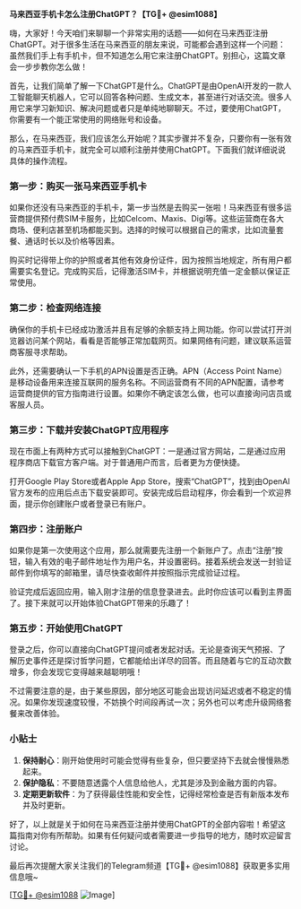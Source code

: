 **马来西亚手机卡怎么注册ChatGPT？【TG💪+ @esim1088】**

嗨，大家好！今天咱们来聊聊一个非常实用的话题——如何在马来西亚注册ChatGPT。对于很多生活在马来西亚的朋友来说，可能都会遇到这样一个问题：虽然我们手上有手机卡，但不知道怎么用它来注册ChatGPT。别担心，这篇文章会一步步教你怎么做！

首先，让我们简单了解一下ChatGPT是什么。ChatGPT是由OpenAI开发的一款人工智能聊天机器人，它可以回答各种问题、生成文本，甚至进行对话交流。很多人用它来学习新知识、解决问题或者只是单纯地聊聊天。不过，要使用ChatGPT，你需要有一个能正常使用的网络账号和设备。

那么，在马来西亚，我们应该怎么开始呢？其实步骤并不复杂，只要你有一张有效的马来西亚手机卡，就完全可以顺利注册并使用ChatGPT。下面我们就详细说说具体的操作流程。

### 第一步：购买一张马来西亚手机卡

如果你还没有马来西亚的手机卡，第一步当然是去购买一张啦！马来西亚有很多运营商提供预付费SIM卡服务，比如Celcom、Maxis、Digi等。这些运营商在各大商场、便利店甚至机场都能买到。选择的时候可以根据自己的需求，比如流量套餐、通话时长以及价格等因素。

购买时记得带上你的护照或者其他有效身份证件，因为按照当地规定，所有用户都需要实名登记。完成购买后，记得激活SIM卡，并根据说明充值一定金额以保证正常使用。

### 第二步：检查网络连接

确保你的手机卡已经成功激活并且有足够的余额支持上网功能。你可以尝试打开浏览器访问某个网站，看看是否能够正常加载网页。如果网络有问题，建议联系运营商客服寻求帮助。

此外，还需要确认一下手机的APN设置是否正确。APN（Access Point Name）是移动设备用来连接互联网的服务名称。不同运营商有不同的APN配置，请参考运营商提供的官方指南进行设置。如果你不确定该怎么做，也可以直接询问店员或客服人员。

### 第三步：下载并安装ChatGPT应用程序

现在市面上有两种方式可以接触到ChatGPT：一是通过官方网站，二是通过应用程序商店下载官方客户端。对于普通用户而言，后者更为方便快捷。

打开Google Play Store或者Apple App Store，搜索“ChatGPT”，找到由OpenAI官方发布的应用后点击下载安装即可。安装完成后启动程序，你会看到一个欢迎界面，提示你创建账户或者登录已有账户。

### 第四步：注册账户

如果你是第一次使用这个应用，那么就需要先注册一个新账户了。点击“注册”按钮，输入有效的电子邮件地址作为用户名，并设置密码。接着系统会发送一封验证邮件到你填写的邮箱里，请尽快查收邮件并按照指示完成验证过程。

验证完成后返回应用，输入刚才注册的信息登录进去。此时你应该可以看到主界面了。接下来就可以开始体验ChatGPT带来的乐趣了！

### 第五步：开始使用ChatGPT

登录之后，你可以直接向ChatGPT提问或者发起对话。无论是查询天气预报、了解历史事件还是探讨哲学问题，它都能给出详尽的回答。而且随着与它的互动次数增多，你会发现它变得越来越聪明哦！

不过需要注意的是，由于某些原因，部分地区可能会出现访问延迟或者不稳定的情况。如果你发现速度较慢，不妨换个时间段再试一次；另外也可以考虑升级网络套餐来改善体验。

### 小贴士

1. **保持耐心**：刚开始使用时可能会觉得有些复杂，但只要坚持下去就会慢慢熟悉起来。
2. **保护隐私**：不要随意透露个人信息给他人，尤其是涉及到金融方面的内容。
3. **定期更新软件**：为了获得最佳性能和安全性，记得经常检查是否有新版本发布并及时更新。

好了，以上就是关于如何在马来西亚注册并使用ChatGPT的全部内容啦！希望这篇指南对你有所帮助。如果有任何疑问或者需要进一步指导的地方，随时欢迎留言讨论。

最后再次提醒大家关注我们的Telegram频道【TG💪+ @esim1088】获取更多实用信息哦~ 

[[TG💪+ @esim1088](https://t.me/s/esim1088) ![Image](https://i.postimg.cc/4NQfJmqS/Snipaste-2025-05-13-00-14-12.png)]